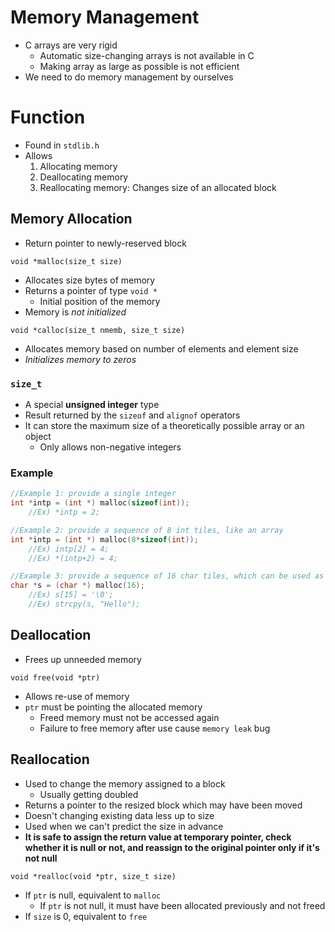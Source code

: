 # Memory Management
- C arrays are very rigid
	- Automatic size-changing arrays is not available in C
	- Making array as large as possible is not efficient
- We need to do memory management by ourselves

# Function
- Found in `stdlib.h`
- Allows
	1. Allocating memory
	2. Deallocating memory
	3. Reallocating memory: Changes size of an allocated block

## Memory Allocation
- Return pointer to newly-reserved block

`void *malloc(size_t size)`
- Allocates size bytes of memory
- Returns a pointer of type `void *`
	- Initial position of the memory
- Memory is *not initialized*

`void *calloc(size_t nmemb, size_t size)`
- Allocates memory based on number of elements and element size
- *Initializes memory to zeros*

### `size_t` 
- A special **unsigned integer** type
- Result returned by the `sizeof` and `alignof` operators
- It can store the maximum size of a theoretically possible array or an object
	- Only allows non-negative integers 

### Example
```C
//Example 1: provide a single integer
int *intp = (int *) malloc(sizeof(int));
	//Ex) *intp = 2;

//Example 2: provide a sequence of 8 int tiles, like an array
int *intp = (int *) malloc(8*sizeof(int));
	//Ex) intp[2] = 4;
	//Ex) *(intp+2) = 4;

//Example 3: provide a sequence of 16 char tiles, which can be used as a buffer to store a stiring up to 15 chanracter in length (and a NUL character)
char *s = (char *) malloc(16);
	//Ex) s[15] = '\0';
	//Ex) strcpy(s, "Hello");
```

## Deallocation
- Frees up unneeded memory

`void free(void *ptr)`
- Allows re-use of memory
- `ptr` must be pointing the allocated memory
	- Freed memory must not be accessed again
	- Failure to free memory after use cause `memory leak` bug

## Reallocation
- Used to change the memory assigned to a block
	- Usually getting doubled
- Returns a pointer to the resized block which may have been moved
- Doesn't changing existing data less up to size
- Used when we can't predict the size in advance
- **It is safe to assign the return value at temporary pointer, check whether it is null or not, and reassign to the original pointer only if it's not null**

`void *realloc(void *ptr, size_t size)`
- If `ptr` is null, equivalent to `malloc`
	- If `ptr` is not null, it must have been allocated previously and not freed
- If `size` is 0, equivalent to `free`
